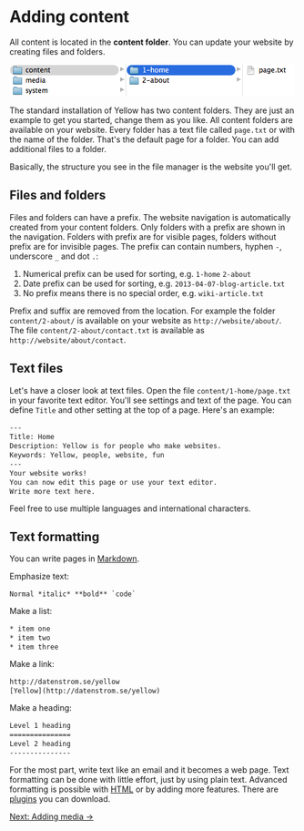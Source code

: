 Adding content
==============
All content is located in the **content folder**. You can update your website by creating files and folders.

![Screenshot](content-screenshot.png?raw=true)

The standard installation of Yellow has two content folders. They are just an example to get you started, change them as you like. All content folders are available on your website. Every folder has a text file called `page.txt` or with the name of the folder. That's the default page for a folder. You can add additional files to a folder.

Basically, the structure you see in the file manager is the website you'll get.

Files and folders
-----------------
Files and folders can have a prefix. The website navigation is automatically created from your content folders. Only folders with a prefix are shown in the navigation. Folders with prefix are for visible pages, folders without prefix are for invisible pages. The prefix can contain numbers, hyphen `-`, underscore `_` and dot `.`:

1. Numerical prefix can be used for sorting, e.g. `1-home` `2-about`
2. Date prefix can be used for sorting, e.g. `2013-04-07-blog-article.txt`
3. No prefix means there is no special order, e.g. `wiki-article.txt`

Prefix and suffix are removed from the location. For example the folder `content/2-about/` is available on your website as `http://website/about/`. The file `content/2-about/contact.txt` is available as `http://website/about/contact`. 

Text files
----------
Let's have a closer look at text files. Open the file `content/1-home/page.txt` in your favorite text editor. You'll see settings and text of the page. You can define `Title` and other setting at the top of a page. Here's an example:

    ---
    Title: Home
    Description: Yellow is for people who make websites.
    Keywords: Yellow, people, website, fun
    ---
    Your website works!  
    You can now edit this page or use your text editor.  
    Write more text here.

Feel free to use multiple languages and international characters.

Text formatting
---------------
You can write pages in [Markdown](http://en.wikipedia.org/wiki/Markdown).

Emphasize text:

    Normal *italic* **bold** `code`

Make a list:

    * item one
    * item two
    * item three

Make a link:

	http://datenstrom.se/yellow
    [Yellow](http://datenstrom.se/yellow)

Make a heading:

    Level 1 heading
    ===============
    Level 2 heading
    ---------------

For the most part, write text like an email and it becomes a web page. Text formatting can be done with little effort, just by using plain text. Advanced formatting is possible with [HTML](http://en.wikipedia.org/wiki/HTML) or by adding more features. There are [plugins](https://github.com/markseu/yellowcms-extensions/tree/master/plugins) you can download.

[Next: Adding media →](media.md)